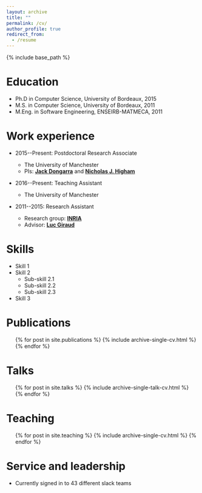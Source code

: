 ```yaml
---
layout: archive
title: ""
permalink: /cv/
author_profile: true
redirect_from:
  - /resume
---
```


{% include base_path %} 

Education
======
* Ph.D in Computer Science, University of Bordeaux, 2015
* M.S. in Computer Science, University of Bordeaux, 2011
* M.Eng. in  Software Engineering, ENSEIRB-MATMECA, 2011
 
Work experience
======
* 2015--Present: Postdoctoral Research Associate
  * The University of Manchester
  * PIs: [**Jack Dongarra**](http://www.netlib.org/utk/people/JackDongarra/) and [**Nicholas J. Higham**](http://www.maths.manchester.ac.uk/~higham) 

* 2016--Present: Teaching Assistant
  * The University of Manchester
  
* 2011--2015: Research Assistant
  * Research group: [**INRIA**](https://team.inria.fr/hiepacs/)
  * Advisor: [**Luc Giraud**](https://team.inria.fr/hiepacs/team-members/luc-giraud/)  
  
Skills
======
* Skill 1
* Skill 2
  * Sub-skill 2.1
  * Sub-skill 2.2
  * Sub-skill 2.3
* Skill 3

Publications
======
  <ul>{% for post in site.publications %}
    {% include archive-single-cv.html %}
  {% endfor %}</ul>
  
Talks
======
  <ul>{% for post in site.talks %}
    {% include archive-single-talk-cv.html %}
  {% endfor %}</ul>
  
Teaching
======
  <ul>{% for post in site.teaching %}
    {% include archive-single-cv.html %}
  {% endfor %}</ul>
  
Service and leadership
======
* Currently signed in to 43 different slack teams 
